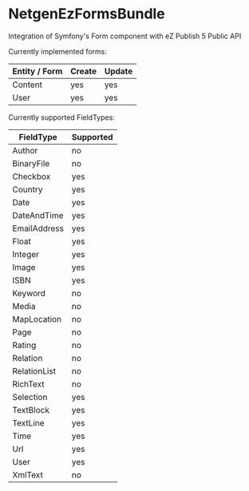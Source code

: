 NetgenEzFormsBundle
===================

Integration of Symfony's Form component with eZ Publish 5 Public API

Currently implemented forms:

| Entity / Form             | Create | Update
| ------------- | --- | ---
| Content      | yes | yes
| User      | yes | yes

Currently supported FieldTypes:

| FieldType             | Supported
| ------------- | ---
| Author         | no
| BinaryFile     | no
| Checkbox       | yes
| Country        | yes
| Date           | yes
| DateAndTime    | yes
| EmailAddress   | yes
| Float          | yes
| Integer        | yes
| Image          | yes
| ISBN           | yes
| Keyword        | no
| Media          | no
| MapLocation    | no
| Page           | no
| Rating         | no
| Relation       | no
| RelationList   | no
| RichText       | no
| Selection      | yes
| TextBlock      | yes
| TextLine       | yes
| Time           | yes
| Url            | yes
| User           | yes
| XmlText        | no
